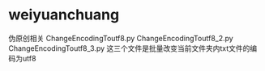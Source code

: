 # weiyuanchuang
伪原创相关
ChangeEncodingToutf8.py
ChangeEncodingToutf8_2.py
ChangeEncodingToutf8_3.py
这三个文件是批量改变当前文件夹内txt文件的编码为utf8
